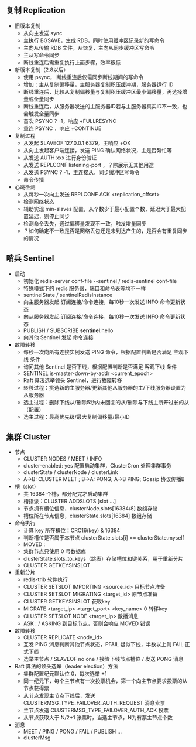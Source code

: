 ## 复制 Replication
- 旧版本复制
    - 从向主发送 sync
    - 主执行 BGSAVE，生成 RDB，同时使用缓冲区记录新的写命令
    - 主向从传输 RDB 文件，从恢复，主向从同步缓冲区写命令
    - 主从写命令同步
    - 断线重连后需重复执行上面步骤，效率很低
- 新版本复制（2.8以后）
    - 使用 psync， 断线重连后仅需同步断线期间的写命令
    - 增加：主从复制偏移量，主服务器复制积压缓冲期，服务器运行 ID
    - 断线重连后，比较从复制偏移量与复制积压缓冲区最小偏移量，再选择增量或全量同步
    - 断线重连后，从服务器发送的主服务器ID若与主服务器真实ID不一致，也会触发全量同步
    - 首次 PSYNC ? -1，响应 +FULLRESYNC <runid> <offset>
    - 重连 PSYNC <runid> <offset>，响应 +CONTINUE
- 复制过程
    - 从发起 SLAVEOF 127.0.0.1 6379，主响应 +OK
    - 从向主发起客户端连接，发送 PING 确认网络状况，主是否繁忙等
    - 从发送 AUTH xxx 进行身份验证 
    - 从发送 REPLCONF listening-port <port-number>，？除展示无其他用途
    - 从发送 PSYNC ? -1，主连接从，同步缓冲区写命令
    - 命令传播
- 心跳检测
    - 从每秒一次向主发送 REPLCONF ACK <replication_offset>
    - 检测网络状态
    - 辅助实现 min-slaves 配置，从个数少于最小配置个数，延迟大于最大配置延迟，则停止同步
    - 检测命令丢失，通过偏移量发现不一致，触发增量同步
    - ？如何确定不一致是否是网络丢包还是未到达产生的，是否会有重复同步的情况

## 哨兵 Sentinel
- 启动
    - 初始化 redis-server conf-file --sentinel / redis-sentinel conf-file
    - 特殊模式下的 redis 服务器，端口和命令表等均不一样
    - sentinelState / sentinelRedisInstance
    - 向主服务器发起 订阅连接/命令连接，每10秒一次发送 INFO 命令更新状态
    - 向从服务器发起 订阅连接/命令连接，每10秒一次发送 INFO 命令更新状态
    - PUBLISH / SUBSCRIBE __sentinel__:hello
    - 向其他 Sentinel 发起 命令连接
- 故障转移
    - 每秒一次向所有连接实例发送 PING 命令，根据配置判断是否满足 主观下线 条件
    - 询问其他 Sentinel 是否下线，根据配置判断是否满足 客观下线 条件
    - SENTINEL is-master-down-by-addr <ip> <addr> <current_epoch> <runid>
    - Raft 算法选举领头 Sentinel，进行故障转移
    - 转移过程：挑选新的主服务器/更新其他从服务器的主/下线服务器设置为从服务器
    - 选主过程：删除下线从/删除5秒内未回复的从/删除与下线主断开过长的从（配置）
    - 选主过程：最高优先级/最大复制偏移量/最小ID

## 集群 Cluster
- 节点
    - CLUSTER NODES / MEET / INFO
    - cluster-enabled: yes 配置启动集群，ClusterCron 处理集群事务
    - clusterState / clusterNode / clusterLink
    - A->B: CLUSTER MEET <ip> <port>; B->A: PONG; A->B PING; Gossip 协议传播B
- 槽（slot）
    - 共 16384 个槽，都分配完才启动集群
    - 槽指派：CLUSTER ADDSLOTS <slot> [slot ...]
    - 节点拥有槽位信息，clusterNode.slots[16384/8] 数组存储
    - 槽位所在节点信息，clusterState.slots[16384] 数组存储
- 命令执行
    - 计算 key 所在槽位：CRC16(key) & 16384
    - 判断槽位是否属于本节点 clusterState.slots[i] == clusterState.myself
    - MOVED <slot> <ip>:<port>
    - 集群节点只使用 0 号数据库
    - clusterState.slots_to_keys（跳表）存储槽位和键关系，用于重新分片
    - CLUSTER GETKEYSINSLOT <slot> <count>
- 重新分片
    - redis-trib 软件执行
    - CLUSTER SETSLOT <slot> IMPORTING <source_id> 目标节点准备
    - CLUSTER SETSLOT <slot> MIGRATING <target_id> 原节点准备
    - CLUSTER GETKEYSINSLOT <slot> <count> 获取key
    - MIGRATE <target_ip> <target_port> <key_name> 0 <timeout> 转移key
    - CLUSTER SETSLOT <slot> NODE <target_ip> 散播消息
    - ASK <slot> <ip>:<port> / ASKING 到目标节点，否则会响应 MOVED 错误
- 故障转移
    - CLUSTER REPLICATE <node_id>
    - 互发 PING 消息判断其他节点状态，PFAIL 疑似下线，半数以上则 FAIL 正式下线
    - 选举主节点 / SLAVEOF no one / 接管下线节点槽位 / 发送 PONG 消息
- Raft 算法的领头选举（leader election）方法
    - 集群配置纪元默认位 0，每次选举 +1
    - 同一纪元下，每个主节点有一次投票机会，第一个向主节点要求投票的从节点获得票
    - 从节点发现主节点下线后，发送 CLUSTERMSG_TYPE_FAILOVER_AUTH_REQUEST 消息索票
    - 主节点发送 CLUSTERMSG_TYPE_FAILOVER_AUTH_ACK 投票
    - 从节点获取大于 N/2+1 张票时，当选主节点，N为有票主节点个数
- 消息
    - MEET / PING / PONG / FAIL / PUBLISH ...
    - clusterMsg